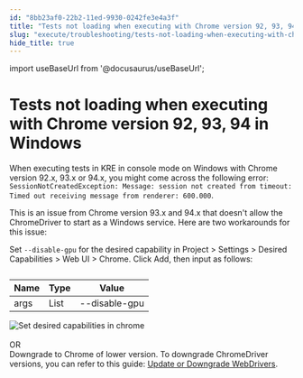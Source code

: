 ```yaml
---
id: "8bb23af0-22b2-11ed-9930-0242fe3e4a3f"
title: "Tests not loading when executing with Chrome version 92, 93, 94 in Windows"
slug: "execute/troubleshooting/tests-not-loading-when-executing-with-chrome-version-92-93-94-in-windows"
hide_title: true
---
```

import useBaseUrl from '@docusaurus/useBaseUrl';


# <a id="troubleshooting-1651" class="anchor_top_offset"/><a id="ariaid-title1" class="anchor_top_offset"/>Tests not loading when executing with Chrome version 92, 93, 94 in Windows

<section xmlns="http://www.w3.org/1999/xhtml" className="section condition"><p className="p">When executing tests in KRE in console mode on Windows with Chrome version 92.x, 93.x or 94.x, you might come across the following error: <code className="ph codeph">SessionNotCreatedException: Message: session not created from timeout: Timed out receiving message from renderer: 600.000</code>.</p></section> 
<div xmlns="http://www.w3.org/1999/xhtml" className="bodydiv troubleSolution"><section className="section cause"><p className="p">This is an issue from Chrome version 93.x and 94.x that doesn't allow the ChromeDriver to start as a Windows service. Here are two workarounds for this issue:</p></section><section className="section remedy"><div className="li step p"><span className="ph cmd">Set <code className="ph codeph">--disable-gpu</code> for the desired capability in <span className="ph uicontrol"> Project</span> &gt; <span className="ph uicontrol">Settings</span> &gt; <span className="ph uicontrol">Desired Capabilities</span> &gt; <span className="ph uicontrol">Web UI</span> &gt; <span className="ph uicontrol"> Chrome</span>. Click <span className="ph uicontrol">Add</span>, then input as follows:</span><div className="itemgroup info"><table className="table anchor_top_offset" id="troubleshooting-1651__06ce08aa-1deb-46e8-aa3f-fb66ad9a0e59"><caption /><colgroup><col style={{width: '33.33333333333333%'}} /><col style={{width: '33.33333333333333%'}} /><col style={{width: '33.33333333333333%'}} /></colgroup><thead className="thead"><tr className><th className="entry anchor_top_offset" id="troubleshooting-1651__06ce08aa-1deb-46e8-aa3f-fb66ad9a0e59__entry__1">Name</th><th className="entry anchor_top_offset" id="troubleshooting-1651__06ce08aa-1deb-46e8-aa3f-fb66ad9a0e59__entry__2">Type</th><th className="entry anchor_top_offset" id="troubleshooting-1651__06ce08aa-1deb-46e8-aa3f-fb66ad9a0e59__entry__3">Value</th></tr></thead><tbody className="tbody"><tr className><td className="entry" headers="troubleshooting-1651__06ce08aa-1deb-46e8-aa3f-fb66ad9a0e59__entry__1 troubleshooting-1651__06ce08aa-1deb-46e8-aa3f-fb66ad9a0e59__entry__2 troubleshooting-1651__06ce08aa-1deb-46e8-aa3f-fb66ad9a0e59__entry__3 ">args</td><td className="entry" headers="troubleshooting-1651__06ce08aa-1deb-46e8-aa3f-fb66ad9a0e59__entry__1 troubleshooting-1651__06ce08aa-1deb-46e8-aa3f-fb66ad9a0e59__entry__2 troubleshooting-1651__06ce08aa-1deb-46e8-aa3f-fb66ad9a0e59__entry__3 ">List</td><td className="entry" headers="troubleshooting-1651__06ce08aa-1deb-46e8-aa3f-fb66ad9a0e59__entry__1 troubleshooting-1651__06ce08aa-1deb-46e8-aa3f-fb66ad9a0e59__entry__2 troubleshooting-1651__06ce08aa-1deb-46e8-aa3f-fb66ad9a0e59__entry__3 ">--disable-gpu</td></tr></tbody></table></div><div className="itemgroup info"><img className="image" src={useBaseUrl("https://github.com/katalon-studio/docs-images/raw/master/katalon-testcloud/troubleshoot/TC-TROUBLESHOOT-Set-desired-capability.png")} alt="Set desired capabilities in chrome" /><br /><br /></div><div className="itemgroup info">OR</div><div className="itemgroup info">Downgrade to Chrome of lower version. To downgrade ChromeDriver versions, you can refer to this guide: <a className="xref" href="/docs/create-tests/manage-projects/set-up-projects/web-testing/handle-webdrivers/upgrade-or-downgrade-webdrivers-in-katalon-studio#id_2">Update or Downgrade WebDrivers</a>.</div></div></section></div>
